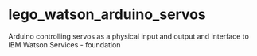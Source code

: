 # lego_watson_arduino_servos
Arduino controlling servos as a physical input and output and interface to IBM Watson Services - foundation 

